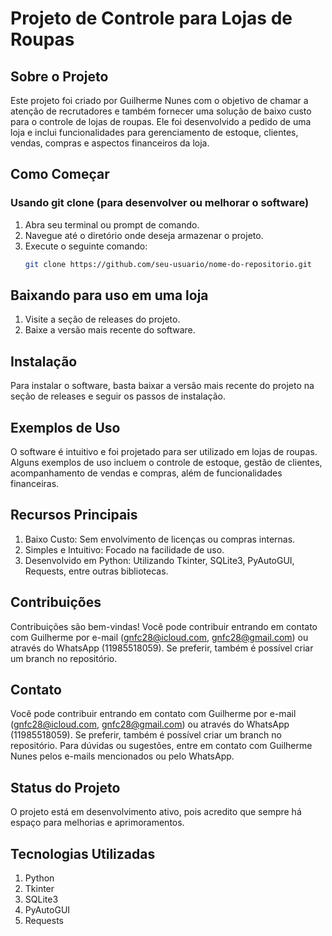 # Projeto de Controle para Lojas de Roupas

## Sobre o Projeto

Este projeto foi criado por Guilherme Nunes com o objetivo de chamar a atenção de recrutadores e também fornecer uma solução de baixo custo para o controle de lojas de roupas. Ele foi desenvolvido a pedido de uma loja e inclui funcionalidades para gerenciamento de estoque, clientes, vendas, compras e aspectos financeiros da loja.

## Como Começar

### Usando git clone (para desenvolver ou melhorar o software)

1. Abra seu terminal ou prompt de comando.
2. Navegue até o diretório onde deseja armazenar o projeto.
3. Execute o seguinte comando:
   ```bash
   git clone https://github.com/seu-usuario/nome-do-repositorio.git

## Baixando para uso em uma loja

1. Visite a seção de releases do projeto.
2. Baixe a versão mais recente do software.

## Instalação

Para instalar o software, basta baixar a versão mais recente do projeto na seção de releases e seguir os passos de instalação.

## Exemplos de Uso

O software é intuitivo e foi projetado para ser utilizado em lojas de roupas. Alguns exemplos de uso incluem o controle de estoque, gestão de clientes, acompanhamento de vendas e compras, além de funcionalidades financeiras.
 
## Recursos Principais

1. Baixo Custo: Sem envolvimento de licenças ou compras internas.
2. Simples e Intuitivo: Focado na facilidade de uso.
3. Desenvolvido em Python: Utilizando Tkinter, SQLite3, PyAutoGUI, Requests, entre outras bibliotecas.

## Contribuições
Contribuições são bem-vindas! Você pode contribuir entrando em contato com Guilherme por e-mail (gnfc28@icloud.com, gnfc28@gmail.com) ou através do WhatsApp (11985518059). Se preferir, também é possível criar um branch no repositório.

## Contato
Você pode contribuir entrando em contato com Guilherme por e-mail (gnfc28@icloud.com, gnfc28@gmail.com) ou através do WhatsApp (11985518059). Se preferir, também é possível criar um branch no repositório.
Para dúvidas ou sugestões, entre em contato com Guilherme Nunes pelos e-mails mencionados ou pelo WhatsApp.

## Status do Projeto
O projeto está em desenvolvimento ativo, pois acredito que sempre há espaço para melhorias e aprimoramentos.

## Tecnologias Utilizadas
1. Python
2. Tkinter
3. SQLite3
4. PyAutoGUI
5. Requests
